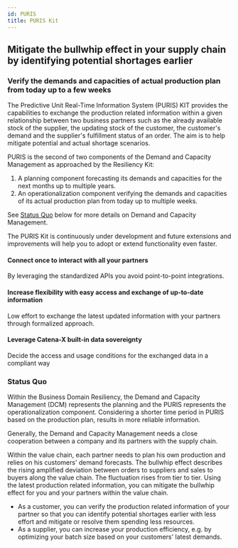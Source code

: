 ```yaml
---
id: PURIS
title: PURIS Kit
---
```


<!--VISION of the Kit-->
## Mitigate the bullwhip effect in your supply chain by identifying potential shortages earlier

### Verify the demands and capacities of actual production plan from today up to a few weeks

<!--MISSION of the Kit-->
The Predictive Unit Real-Time Information System (PURIS) KIT provides the capabilities to exchange the production related information within a given relationship between two business partners such as the already available stock of the supplier, the updating stock of the customer, the customer's demand and the supplier's fulfillment status of an order. The aim is to help mitigate potential and actual shortage scenarios.

PURIS is the second of two components of the Demand and Capacity Management as approached by the Resiliency Kit:

1. A planning component forecasting its demands and capacities for the next months up to multiple years.
2. An operationalization component verifying the demands and capacities of its actual production plan from today up to multiple weeks.

See [Status Quo](#status-quo) below for more details on Demand and Capacity Management.

The PURIS Kit is continuously under development and future extensions and improvements will help you to adopt or extend functionality even faster.

<!--BUSINESS VALUE of the Kit-->
#### Connect once to interact with all your partners

By leveraging the standardized APIs you avoid point-to-point integrations.

#### Increase flexibility with easy access and exchange of up-to-date information

Low effort to exchange the latest updated information with your partners through formalized approach.

#### Leverage Catena-X built-in data sovereignty

Decide the access and usage conditions for the exchanged data in a compliant way

### Status Quo

Within the Business Domain Resiliency, the Demand and Capacity Management (DCM) represents the planning and the PURIS represents the operationalization component. Considering a shorter time period in PURIS based on the production plan, results in more reliable information.

Generally, the Demand and Capacity Management needs a close cooperation between a company and its partners with the supply chain.

Within the value chain, each partner needs to plan his own production and relies on his customers' demand forecasts. The bullwhip effect describes the rising amplified deviation between orders to suppliers and sales to buyers along the value chain. The fluctuation rises from tier to tier. Using the latest production related information, you can mitigate the bullwhip effect for you and your partners within the value chain.

- As a customer, you can verify the production related information of your partner so that you can identify potential shortages earlier with less effort and mitigate or resolve them spending less resources.
- As a supplier, you can increase your production efficiency, e.g. by optimizing your batch size based on your customers' latest demands.
